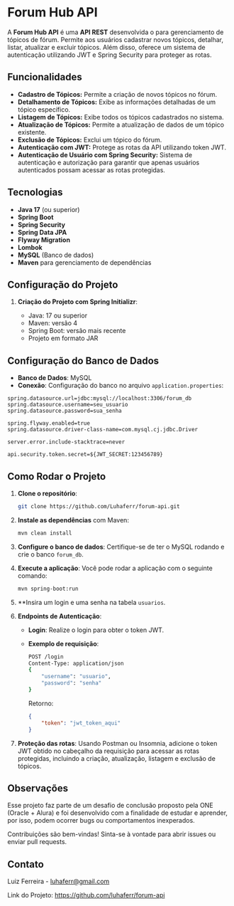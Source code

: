 # Forum Hub API

A **Forum Hub API** é uma **API REST** desenvolvida o para gerenciamento de tópicos de fórum. Permite aos usuários cadastrar novos tópicos, detalhar, listar, atualizar e excluir tópicos. Além disso, oferece um sistema de autenticação utilizando JWT e Spring Security para proteger as rotas.

## Funcionalidades

- **Cadastro de Tópicos:** Permite a criação de novos tópicos no fórum.
- **Detalhamento de Tópicos:** Exibe as informações detalhadas de um tópico específico.
- **Listagem de Tópicos:** Exibe todos os tópicos cadastrados no sistema.
- **Atualização de Tópicos:** Permite a atualização de dados de um tópico existente.
- **Exclusão de Tópicos:** Exclui um tópico do fórum.
- **Autenticação com JWT:** Protege as rotas da API utilizando token JWT.
- **Autenticação de Usuário com Spring Security:** Sistema de autenticação e autorização para garantir que apenas usuários autenticados possam acessar as rotas protegidas.

## Tecnologias

- **Java 17** (ou superior)
- **Spring Boot**
- **Spring Security**
- **Spring Data JPA**
- **Flyway Migration**
- **Lombok**
- **MySQL** (Banco de dados)
- **Maven** para gerenciamento de dependências

## Configuração do Projeto

1. **Criação do Projeto com Spring Initializr**:
    
    - Java: 17 ou superior
    - Maven: versão 4
    - Spring Boot: versão mais recente
    - Projeto em formato JAR

## Configuração do Banco de Dados

- **Banco de Dados**: MySQL
- **Conexão**: Configuração do banco no arquivo `application.properties`:

```properties
spring.datasource.url=jdbc:mysql://localhost:3306/forum_db
spring.datasource.username=seu_usuario
spring.datasource.password=sua_senha

spring.flyway.enabled=true
spring.datasource.driver-class-name=com.mysql.cj.jdbc.Driver

server.error.include-stacktrace=never

api.security.token.secret=${JWT_SECRET:123456789}
```

## Como Rodar o Projeto

1. **Clone o repositório**:
    
    ```bash
    git clone https://github.com/Luhaferr/forum-api.git
    ```
    
2. **Instale as dependências** com Maven:

    ```bash
    mvn clean install
    ```
    
3. **Configure o banco de dados**: Certifique-se de ter o MySQL rodando e crie o banco `forum_db`.
    
4. **Execute a aplicação**: Você pode rodar a aplicação com o seguinte comando:

    ```bash
    mvn spring-boot:run    
    ```
    
5. **Insira um login e uma senha na tabela `usuarios`.

6. **Endpoints de Autenticação**:
    
    - **Login**: Realize o login para obter o token JWT.
    - **Exemplo de requisição**:

        ```bash
        POST /login 
        Content-Type: application/json 
        {     
	        "username": "usuario",    
	        "password": "senha" 
        }
        ```
        
        Retorno:

        ```json
        {     
	        "token": "jwt_token_aqui" 
        }
        ```
        
7. **Proteção das rotas**: Usando Postman ou Insomnia, adicione o token JWT obtido no cabeçalho da requisição para acessar as rotas protegidas, incluindo a criação, atualização, listagem e exclusão de tópicos.

## Observações
Esse projeto faz parte de um desafio de conclusão proposto pela ONE (Oracle + Alura) e foi desenvolvido com a finalidade de estudar e aprender, por isso, podem ocorrer bugs ou comportamentos inexperados.

Contribuições são bem-vindas! Sinta-se à vontade para abrir issues ou enviar pull requests.

## Contato
Luiz Ferreira - luhaferr@gmail.com

Link do Projeto: https://github.com/luhaferr/forum-api

